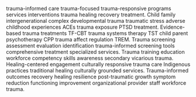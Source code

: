 trauma-informed care trauma-focused trauma-responsive programs services interventions trauma healing recovery treatment. Child family intergenerational complex developmental trauma traumatic stress adverse childhood experiences ACEs trauma exposure PTSD treatment. Evidence-based trauma treatments TF-CBT trauma systems therapy TST child parent psychotherapy CPP trauma affect regulation TREM. Trauma screening assessment evaluation identification trauma-informed screening tools comprehensive treatment specialized services. Trauma training education workforce competency skills awareness secondary vicarious trauma. Healing-centered engagement culturally responsive trauma care Indigenous practices traditional healing culturally grounded services. Trauma-informed outcomes recovery healing resilience post-traumatic growth symptom reduction functioning improvement organizational provider staff workforce trauma.